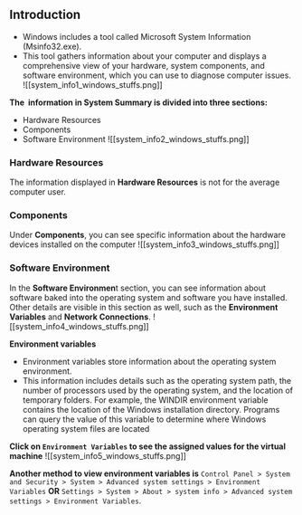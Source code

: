 ## Introduction
- Windows includes a tool called Microsoft System Information (Msinfo32.exe).
- This tool gathers information about your computer and displays a comprehensive view of your hardware, system components, and software environment, which you can use to diagnose computer issues.
![[system_info1_windows_stuffs.png]]

**The  information in System Summary is divided into three sections:**
- Hardware Resources
- Components
- Software Environment
![[system_info2_windows_stuffs.png]]

### Hardware Resources
The information displayed in **Hardware Resources** is not for the average computer user.

### Components
Under **Components**, you can see specific information about the hardware devices installed on the computer
![[system_info3_windows_stuffs.png]]

### Software Environment
In the **Software Environmen**t section, you can see information about software baked into the operating system and software you have installed.
Other details are visible in this section as well, such as the **Environment Variables** and **Network Connections**.
![[system_info4_windows_stuffs.png]]

**Environment variables**
- Environment variables store information about the operating system environment.
- This information includes details such as the operating system path, the number of processors used by the operating system, and the location of temporary folders.
For example, the WINDIR environment variable contains the location of the Windows installation directory. Programs can query the value of this variable to determine where Windows operating system files are located

**Click on `Environment Variables` to see the assigned values for the virtual machine**
![[system_info5_windows_stuffs.png]]

**Another method to view environment variables is**
`Control Panel > System and Security > System > Advanced system settings > Environment Variables` **OR** `Settings > System > About > system info > Advanced system settings > Environment Variables`.
